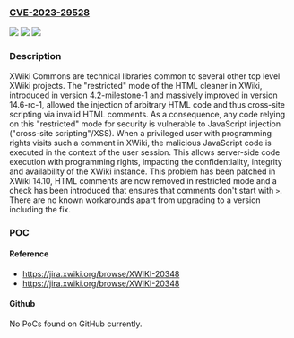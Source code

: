 ### [CVE-2023-29528](https://cve.mitre.org/cgi-bin/cvename.cgi?name=CVE-2023-29528)
![](https://img.shields.io/static/v1?label=Product&message=xwiki-commons&color=blue)
![](https://img.shields.io/static/v1?label=Version&message=%3D%20%3E%3D%204.2-milestone-1%2C%20%3C%2014.10%20&color=brighgreen)
![](https://img.shields.io/static/v1?label=Vulnerability&message=CWE-79%3A%20Improper%20Neutralization%20of%20Input%20During%20Web%20Page%20Generation%20('Cross-site%20Scripting')&color=brighgreen)

### Description

XWiki Commons are technical libraries common to several other top level XWiki projects. The "restricted" mode of the HTML cleaner in XWiki, introduced in version 4.2-milestone-1 and massively improved in version 14.6-rc-1, allowed the injection of arbitrary HTML code and thus cross-site scripting via invalid HTML comments. As a consequence, any code relying on this "restricted" mode for security is vulnerable to JavaScript injection ("cross-site scripting"/XSS). When a privileged user with programming rights visits such a comment in XWiki, the malicious JavaScript code is executed in the context of the user session. This allows server-side code execution with programming rights, impacting the confidentiality, integrity and availability of the XWiki instance. This problem has been patched in XWiki 14.10, HTML comments are now removed in restricted mode and a check has been introduced that ensures that comments don't start with `>`. There are no known workarounds apart from upgrading to a version including the fix.

### POC

#### Reference
- https://jira.xwiki.org/browse/XWIKI-20348
- https://jira.xwiki.org/browse/XWIKI-20348

#### Github
No PoCs found on GitHub currently.

